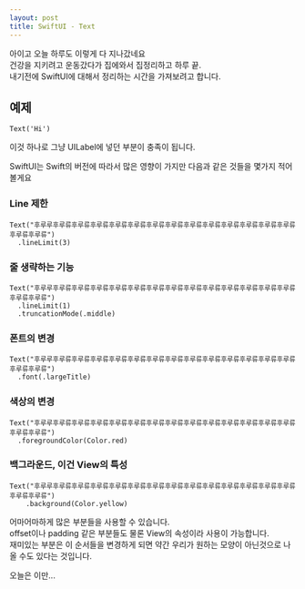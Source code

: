 ```yaml
---
layout: post
title: SwiftUI - Text
---
```


아이고 오늘 하루도 이렇게 다 지나갔네요  
건강을 지키려고 운동갔다가 집에와서 집정리하고 하루 끝.  
내기전에 SwiftUI에 대해서 정리하는 시간을 가져보려고 합니다. 

## 예제
```
Text('Hi')
```
이것 하나로 그냥 UILabel에 넣던 부분이 충족이 됩니다.

SwiftUI는 Swift의 버전에 따라서 많은 영향이 가지만 다음과 같은 것들을 몇가지 적어볼게요

### Line 제한
```
Text("후루루후루류후루류후루류후루류후루류후루류후루류후루류후루류후루류후루류후루류후루류후루류후루류")
  .lineLimit(3)
```

### 줄 생략하는 기능
```
Text("후루루후루류후루류후루류후루류후루류후루류후루류후루류후루류후루류후루류후루류후루류후루류후루류")
  .lineLimit(1)
  .truncationMode(.middle)
```

### 폰트의 변경
```
Text("후루루후루류후루류후루류후루류후루류후루류후루류후루류후루류후루류후루류후루류후루류후루류후루류")
  .font(.largeTitle)
```

### 색상의 변경
```
Text("후루루후루류후루류후루류후루류후루류후루류후루류후루류후루류후루류후루류후루류후루류후루류후루류")
  .foregroundColor(Color.red)
```

### 백그라운드, 이건 View의 특성
```
Text("후루루후루류후루류후루류후루류후루류후루류후루류후루류후루류후루류후루류후루류후루류후루류후루류")
    .background(Color.yellow)
```

어마어마하게 많은 부분들을 사용할 수 있습니다.  
offset이나 padding 같은 부분들도 물론 View의 속성이라 사용이 가능합니다.  
재미있는 부분은 이 순서들을 변경하게 되면 약간 우리가 원하는 모양이 아닌것으로 나올 수도 있다는 것입니다.

오늘은 이만...